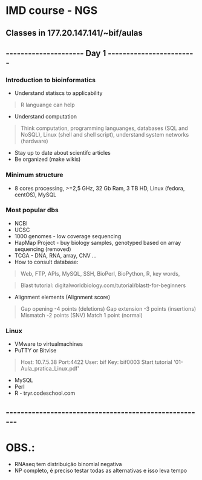 # IMD course  - NGS
## Classes in 177.20.147.141/~bif/aulas
## --------------------- Day 1 ------------------------
### Introduction to bioinformatics
* Understand statiscs to applicability
> R languange can help

* Understand computation
> Think computation, programming languanges, databases (SQL and NoSQL), Linux (shell and shell script), understand system networks (hardware)

* Stay up to date about scientifc  articles
* Be organized (make wikis)
 
### Minimum structure
* 8 cores processing, >=2,5 GHz, 32 Gb Ram, 3 TB HD, Linux (fedora, centOS), MySQL

### Most popular dbs
* NCBI
* UCSC
* 1000 genomes - low coverage sequencing
* HapMap Project - buy biology samples, genotyped based on array sequencing (removed)
* TCGA - DNA, RNA, array, CNV ...
* How to consult database:
> Web, FTP, APIs, MySQL, SSH, BioPerl, BioPython, R, key words, 

> Blast tutorial: digitalworldbiology.com/tutorial/blastt-for-beginners

* Alignment elements (Alignment score)
> Gap opening -4 points (deletions)
> Gap extension -3 points (insertions)
> Mismatch -2 points (SNV)
> Match 1 point (normal)

### Linux
* VMware to virtualmachines
* PuTTY or Bitvise
> Host: 10.7.5.38	Port:4422
> User: bif	Key: bif0003
> Start tutorial '01-Aula_pratica_Linux.pdf'

* MySQL
* Perl
* R - tryr.codeschool.com


## ------------------------------------------------------

# OBS.:
* RNAseq tem distribuição binomial negativa
* NP completo, é preciso testar todas as alternativas e isso leva tempo

